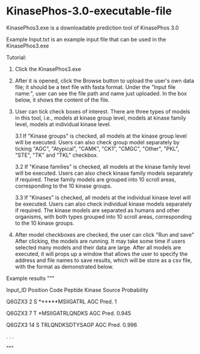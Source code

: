 # KinasePhos-3.0-executable-file

KinasePhos3.exe is a downloadable prediction tool of KinasePhos 3.0

Example Input.txt is an example input file that can be used in the KinasePhos3.exe

Tutorial:
1. Click the KinasePhos3.exe

2. After it is opened, click the Browse button to upload the user's own data file; it 
   should be a text file with fasta format. Under the "Input file name:", user can see
   the file path and name just uploaded. In the box below, it shows the content of the 
   file.

3. User can tick check boxes of interest.
   There are three types of models in this tool, i.e., models at kinase group level, 
   models at kinase family level, models at individual kinase level.

   3.1 If "Kinase groups" is checked, all models at the kinase group level will be executed. 
       Users can also check group model separately by ticking "AGC", "Atypical", "CAMK", "CK1",
      "CMGC", "Other", "PKL", "STE", "TK" and "TKL" checkbox.

   3.2 If "Kinase families" is checked, all models at the kinase family level will be executed.
       Users can also check kinase family models separately if required. These family models are
       grouped into 10 scroll areas, corresponding to the 10 kinase groups.

   3.3 If "Kinases" is checked, all models at the individual kinase level will be executed. 
       Users can also check individual kinase models separately if required. The kinase models are
       separated as humans and other organisms, with both types grouped into 10 scroll areas, 
       corresponding to the 10 kinase groups.

4. After model checkboxes are checked, the user can click "Run and save"
   After clicking, the models are running. It may take some time if users selected many models and 
   their data are large. After all models are executed, it will props up a window that allows the 
   user to specify the address and file names to save results, which will be store as a csv file, 
   with the format as demonstrated below.

Example results
"""

Input_ID	Position	Code	Peptide		Kinase	Source	Probability

Q6GZX3		2		S	******MSIIGATRL	AGC	Pred.	1

Q6GZX3		7		T	*MSIIGATRLQNDKS	AGC	Pred.	0.945

Q6GZX3		14		S	TRLQNDKSDTYSAGP	AGC	Pred.	0.996

.
.
.

"""
